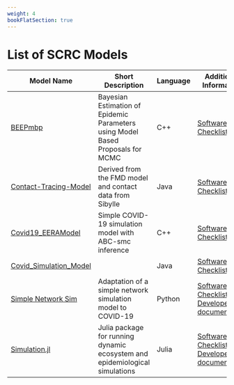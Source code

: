 ```yaml
---
weight: 4
bookFlatSection: true
---
```


# List of SCRC Models

| Model Name | Short Description | Language | Additional Information |
| - | - | - | - |
| [BEEPmbp](https://github.com/ScottishCovidResponse/BEEPmbp) | Bayesian Estimation of Epidemic Parameters using Model Based Proposals for MCMC | C++ | [Software Checklist](https://github.com/ScottishCovidResponse/BEEPmbp/blob/dev/SoftwareChecklist.md) |
| [Contact-Tracing-Model](https://github.com/ScottishCovidResponse/Contact-Tracing-Model) | Derived from the FMD model and contact data from Sibylle | Java | [Software Checklist](https://github.com/ScottishCovidResponse/Contact-Tracing-Model/pull/43/files?short_path=697b256#diff-697b256e2aa71ca59a728f31d140d2a37b85f5a43705d3267ff06685769fd1eb) |
| [Covid19_EERAModel](https://github.com/ScottishCovidResponse/Covid19_EERAModel) | Simple COVID-19 simulation model with ABC-smc inference | C++ | [Software Checklist](https://github.com/ScottishCovidResponse/Covid19_EERAModel/blob/dev/SoftwareChecklist.md) |
| [Covid_Simulation_Model](https://github.com/ScottishCovidResponse/Covid_Simulation_Model) | | Java | [Software Checklist](https://github.com/ScottishCovidResponse/Covid_Simulation_Model/blob/master/docs/software_checklist.md) |
| [Simple Network Sim](https://github.com/ScottishCovidResponse/simple_network_sim) | Adaptation of a simple network simulation model to COVID-19 | Python | [Software Checklist](https://github.com/ScottishCovidResponse/simple_network_sim/blob/master/software_checklist.md), [Developer documentation](https://simple-network-sim.readthedocs.io/en/latest/?badge=latest) |
| [Simulation.jl](https://github.com/ScottishCovidResponse/Simulation.jl) | Julia package for running dynamic ecosystem and epidemiological simulations | Julia | [Software Checklist](https://github.com/ScottishCovidResponse/Simulation.jl/blob/dev/SCRC_Software_Checklist.md), [Developer documenation](https://scottishcovidresponse.github.io/Simulation.jl/dev/) |
